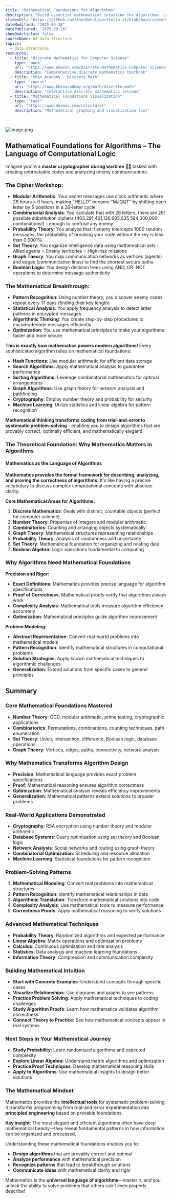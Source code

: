 ```yaml
---
title: "Mathematical Foundations for Algorithms"
description: "Build essential mathematical intuition for algorithms. Learn modular arithmetic, combinatorics, probability theory, and discrete mathematics concepts crucial for advanced algorithmic problem-solving."
slidesUrl: "https://github.com/AherRahul/portfolio-v1/blob/main/content/articles"
dateModified: "2025-09-26"
datePublished: "2025-09-26"
showOnArticles: false
courseName: 03-data-structure
topics:
  - data-structures
resources:
  - title: "Discrete Mathematics for Computer Science"
    type: "book"
    url: "https://www.amazon.com/Discrete-Mathematics-Computer-Science-Hammack/dp/0486497119"
    description: "Comprehensive discrete mathematics textbook"
  - title: "Khan Academy - Discrete Math"
    type: "course"
    url: "https://www.khanacademy.org/math/discrete-math"
    description: "Interactive discrete mathematics lessons"
  - title: "Mathematical Foundations Visualization"
    type: "tool"
    url: "https://www.desmos.com/calculator"
    description: "Mathematical graphing and visualization tool"

---
```


![image.png](https://res.cloudinary.com/duojkrgue/image/upload/v1758777256/Portfolio/dsa/Data_Structure_and_algorithms_xibaur.png)

Mathematical Foundations for Algorithms – The Language of Computational Logic
-----------------------------------------------------------------------------

Imagine you're a **master cryptographer during wartime** 🕵️‍♂️ tasked with creating unbreakable codes and analyzing enemy communications:

### **The Cipher Workshop:**
- **Modular Arithmetic**: Your secret messages use clock arithmetic where 26 hours = 0 hours, making "HELLO" become "MJQQT" by shifting each letter by 5 positions in a 26-letter cycle
- **Combinatorial Analysis**: You calculate that with 26 letters, there are 26! possible substitution ciphers (403,291,461,126,605,635,584,000,000 combinations!) - enough to confuse any enemy
- **Probability Theory**: You analyze that if enemy intercepts 1000 random messages, the probability of breaking your code without the key is less than 0.0001%
- **Set Theory**: You organize intelligence data using mathematical sets - Allied agents ∩ Enemy territories = High-risk missions
- **Graph Theory**: You map communication networks as vertices (agents) and edges (communication lines) to find the shortest secure paths
- **Boolean Logic**: You design decision trees using AND, OR, NOT operations to determine message authenticity

### **The Mathematical Breakthrough:**
- **Pattern Recognition**: Using number theory, you discover enemy codes repeat every 17 days (finding their key length)
- **Statistical Analysis**: You apply frequency analysis to detect letter patterns in encrypted messages
- **Algorithmic Thinking**: You create step-by-step procedures to encode/decode messages efficiently
- **Optimization**: You use mathematical principles to make your algorithms faster and more secure

**This is exactly how mathematics powers modern algorithms!** Every sophisticated algorithm relies on mathematical foundations:

- **Hash Functions**: Use modular arithmetic for efficient data storage
- **Search Algorithms**: Apply mathematical analysis to guarantee performance
- **Sorting Algorithms**: Leverage combinatorial mathematics for optimal arrangements
- **Graph Algorithms**: Use graph theory for network analysis and pathfinding
- **Cryptography**: Employ number theory and probability for security
- **Machine Learning**: Utilize statistics and linear algebra for pattern recognition

**Mathematical thinking transforms coding from trial-and-error to systematic problem-solving** - enabling you to design algorithms that are provably correct, optimally efficient, and mathematically elegant!

### The Theoretical Foundation: Why Mathematics Matters in Algorithms

#### Mathematics as the Language of Algorithms

**Mathematics provides the formal framework for describing, analyzing, and proving the correctness of algorithms.** It's like having a precise vocabulary to discuss complex computational concepts with absolute clarity.

**Core Mathematical Areas for Algorithms:**

1. **Discrete Mathematics**: Deals with distinct, countable objects (perfect for computer science)
2. **Number Theory**: Properties of integers and modular arithmetic
3. **Combinatorics**: Counting and arranging objects systematically
4. **Graph Theory**: Mathematical structures representing relationships
5. **Probability Theory**: Analysis of randomness and uncertainty
6. **Set Theory**: Mathematical foundation for organizing and relating data
7. **Boolean Algebra**: Logic operations fundamental to computing

### Why Algorithms Need Mathematical Foundations

**Precision and Rigor:**
- **Exact Definitions**: Mathematics provides precise language for algorithm specifications
- **Proof of Correctness**: Mathematical proofs verify that algorithms always work
- **Complexity Analysis**: Mathematical tools measure algorithm efficiency accurately
- **Optimization**: Mathematical principles guide algorithm improvement

**Problem Modeling:**
- **Abstract Representation**: Convert real-world problems into mathematical models
- **Pattern Recognition**: Identify mathematical structures in computational problems
- **Solution Strategies**: Apply known mathematical techniques to algorithmic challenges
- **Generalization**: Extend solutions from specific cases to general principles


## Summary

### Core Mathematical Foundations Mastered
- **Number Theory**: GCD, modular arithmetic, prime testing, cryptographic applications
- **Combinatorics**: Permutations, combinations, counting techniques, path enumeration
- **Set Theory**: Union, intersection, difference, Boolean logic, database operations
- **Graph Theory**: Vertices, edges, paths, connectivity, network analysis

### Why Mathematics Transforms Algorithm Design
- **Precision**: Mathematical language provides exact problem specifications
- **Proof**: Mathematical reasoning ensures algorithm correctness
- **Optimization**: Mathematical analysis reveals efficiency improvements
- **Generalization**: Mathematical patterns extend solutions to broader problems

### Real-World Applications Demonstrated
- **Cryptography**: RSA encryption using number theory and modular arithmetic
- **Database Systems**: Query optimization using set theory and Boolean logic
- **Network Analysis**: Social networks and routing using graph theory
- **Combinatorial Optimization**: Scheduling and resource allocation
- **Machine Learning**: Statistical foundations for pattern recognition

### Problem-Solving Patterns
1. **Mathematical Modeling**: Convert real problems into mathematical structures
2. **Pattern Recognition**: Identify mathematical relationships in data
3. **Algorithmic Translation**: Transform mathematical solutions into code
4. **Complexity Analysis**: Use mathematical tools to measure performance
5. **Correctness Proofs**: Apply mathematical reasoning to verify solutions

### Advanced Mathematical Techniques
- **Probability Theory**: Randomized algorithms and expected performance
- **Linear Algebra**: Matrix operations and optimization problems
- **Calculus**: Continuous optimization and rate analysis
- **Statistics**: Data analysis and machine learning foundations
- **Information Theory**: Compression and communication complexity

### Building Mathematical Intuition
- **Start with Concrete Examples**: Understand concepts through specific cases
- **Visualize Relationships**: Use diagrams and graphs to see patterns
- **Practice Problem Solving**: Apply mathematical techniques to coding challenges
- **Study Algorithm Proofs**: Learn how mathematics validates algorithm correctness
- **Connect Theory to Practice**: See how mathematical concepts appear in real systems

### Next Steps in Your Mathematical Journey
- **Study Probability**: Learn randomized algorithms and expected complexity
- **Explore Linear Algebra**: Understand matrix algorithms and optimization
- **Practice Proof Techniques**: Develop mathematical reasoning skills
- **Apply to Algorithms**: Use mathematical insights to design better solutions

### The Mathematical Mindset
Mathematics provides the **intellectual tools** for systematic problem-solving. It transforms programming from trial-and-error experimentation into **principled engineering** based on provable foundations.

**Key insight**: The most elegant and efficient algorithms often have deep mathematical beauty—they reveal fundamental patterns in how information can be organized and processed.

Understanding these mathematical foundations enables you to:
- **Design algorithms** that are provably correct and optimal
- **Analyze performance** with mathematical precision
- **Recognize patterns** that lead to breakthrough solutions
- **Communicate ideas** with mathematical clarity and rigor

Mathematics is the **universal language of algorithms**—master it, and you unlock the ability to solve problems that others can't even properly describe!

